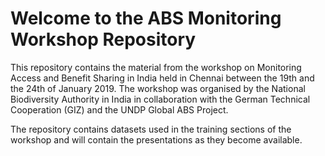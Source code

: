# Welcome to the ABS Monitoring Workshop Repository

This repository contains the material from the workshop on Monitoring Access and Benefit Sharing in India held in Chennai between the 19th and the 24th of January 2019. The workshop was organised by the National Biodiversity Authority in India in collaboration with the German Technical Cooperation (GIZ) and the UNDP Global ABS Project. 

The repository contains datasets used in the training sections of the workshop and will contain the presentations as they become available. 
